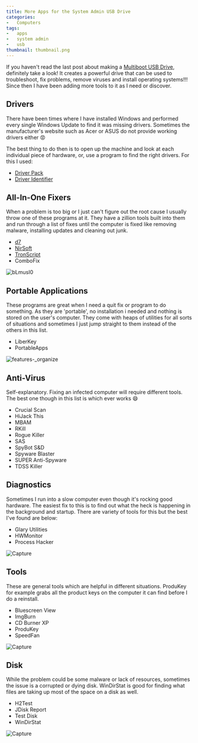 ```yaml
---
title: More Apps for the System Admin USB Drive
categories:
-   Computers
tags:
-   apps
-   system admin
-   usb
thumbnail: thumbnail.png
---
```


If you haven't read the last post about making a [Multiboot USB Drive](https://calvin.me/make-a-multiboot-usb-drive/), definitely take a look! It creates a powerful drive that can be used to troubleshoot, fix problems, remove viruses and install operating systems!!! Since then I have been adding more tools to it as I need or discover.

<!-- more -->

## Drivers

There have been times where I have installed Windows and performed every single Windows Update to find it was missing drivers. Sometimes the manufacturer's website such as Acer or ASUS do not provide working drivers either :rage:

The best thing to do then is to open up the machine and look at each individual piece of hardware, or, use a program to find the right drivers. For this I used:

*   [Driver Pack](http://drp.su/)
*   [Driver Identifier](http://www.driveridentifier.com/)

## All-In-One Fixers

When a problem is too big or I just can't figure out the root cause I usually throw one of these programs at it. They have a zillion tools built into them and run through a list of fixes until the computer is fixed like removing malware, installing updates and cleaning out junk.

*   [d7](https://www.foolishit.com/d7/)
*   [NirSoft](http://www.nirsoft.net/)
*   [TronScript](https://www.reddit.com/r/TronScript/)
*   ComboFix

![bLmusI0](blmusi0.png)

## Portable Applications

These programs are great when I need a quit fix or program to do something. As they are 'portable', no installation i needed and nothing is stored on the user's computer. They come with heaps of utilities for all sorts of situations and sometimes I just jump straight to them instead of the others in this list.

*   LiberKey
*   PortableApps

![_features_-_organize](features_-_organize.png)

## Anti-Virus

Self-explanatory. Fixing an infected computer will require different tools. The best one though in this list is which ever works :smile:

*   Crucial Scan
*   HiJack This
*   MBAM
*   RKill
*   Rogue Killer
*   SAS
*   SpyBot S&D
*   Spyware Blaster
*   SUPER Anti-Spyware
*   TDSS Killer

## Diagnostics

Sometimes I run into a slow computer even though it's rocking good hardware. The easiest fix to this is to find out what the heck is happening in the background and startup. There are variety of tools for this but the best I've found are below:

*   Glary Utilities
*   HWMonitor
*   Process Hacker

![Capture](capture3.png)

## Tools

These are general tools which are helpful in different situations. ProduKey for example grabs all the product keys on the computer it can find before I do a reinstall.

*   Bluescreen View
*   ImgBurn
*   CD Burner XP
*   ProduKey
*   SpeedFan

![Capture](capture2.png)

## Disk

While the problem could be some malware or lack of resources, sometimes the issue is a corrupted or dying disk. WinDirStat is good for finding what files are taking up most of the space on a disk as well.

*   H2Test
*   JDisk Report
*   Test Disk
*   WinDirStat

![Capture](capture1.png)
